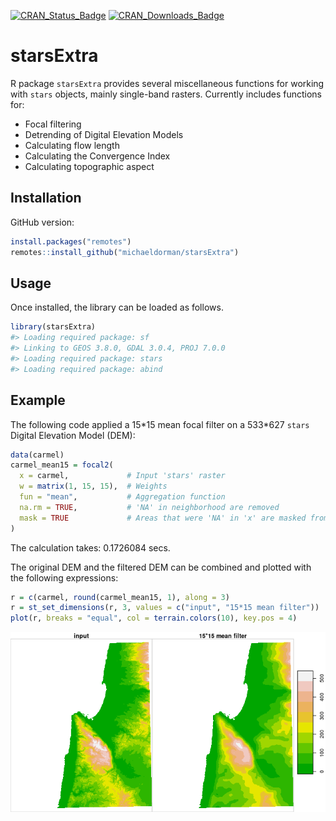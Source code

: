 <!-- README.md is generated from README.Rmd. Please edit that file -->

[![CRAN\_Status\_Badge](http://www.r-pkg.org/badges/version-ago/starsExtra)](https://cran.r-project.org/package=starsExtra)
[![CRAN\_Downloads\_Badge](http://cranlogs.r-pkg.org/badges/last-month/starsExtra)](https://cran.r-project.org/package=starsExtra)

starsExtra
==========

R package `starsExtra` provides several miscellaneous functions for
working with `stars` objects, mainly single-band rasters. Currently
includes functions for:

-   Focal filtering
-   Detrending of Digital Elevation Models
-   Calculating flow length
-   Calculating the Convergence Index
-   Calculating topographic aspect

Installation
------------

GitHub version:

``` r
install.packages("remotes")
remotes::install_github("michaeldorman/starsExtra")
```

Usage
-----

Once installed, the library can be loaded as follows.

``` r
library(starsExtra)
#> Loading required package: sf
#> Linking to GEOS 3.8.0, GDAL 3.0.4, PROJ 7.0.0
#> Loading required package: stars
#> Loading required package: abind
```

Example
-------

The following code applied a 15\*15 mean focal filter on a 533\*627
`stars` Digital Elevation Model (DEM):

``` r
data(carmel)
carmel_mean15 = focal2(
  x = carmel,             # Input 'stars' raster
  w = matrix(1, 15, 15),  # Weights
  fun = "mean",           # Aggregation function
  na.rm = TRUE,           # 'NA' in neighborhood are removed
  mask = TRUE             # Areas that were 'NA' in 'x' are masked from result
)
```

The calculation takes: 0.1726084 secs.

The original DEM and the filtered DEM can be combined and plotted with
the following expressions:

``` r
r = c(carmel, round(carmel_mean15, 1), along = 3)
r = st_set_dimensions(r, 3, values = c("input", "15*15 mean filter"))
plot(r, breaks = "equal", col = terrain.colors(10), key.pos = 4)
```

![](README-focal-example-1.png)
